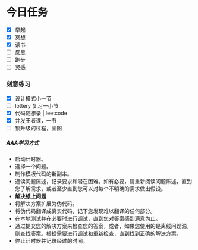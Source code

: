 # 今日任务

- [x] 早起
- [x] 冥想
- [x] 读书
- [ ] 反思
- [ ] 跑步
- [ ] 灵感

### 刻意练习

- [x] 设计模式小一节
- [ ] lottery 复习一小节
- [x] 代码随想录 | leetcode
- [x] 并发王者课，一节
- [ ] 锁升级的过程，画图

##### AAA学习方式

- 启动计时器。
- 选择一个问题。
- 制作模板代码的新副本。
- 通读问题陈述，记录要求和潜在困难。如有必要，请重新阅读问题陈述，直到您了解需求，或者至少直到您可以对每个不明确的需求做出假设。
- **解决纸上问题**
- 将解决方案扩展为伪代码。
- 将伪代码翻译成真实代码，记下您发现难以翻译的任何部分。
- 在本地测试并在必要时进行调试，直到您对答案感到满意为止。
- 通过提交您的解决方案来检查您的答案，或者，如果您使用的是离线问题源，则查找答案。根据需要进行调试和重新检查，直到找到正确的解决方案。
- 停止计时器并记录经过的时间。